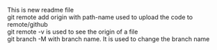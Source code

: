 This is new readme file
<br>
git remote add origin with path-name used to upload the code to remote/github
<br>
git remote -v is used to see the origin of a file
<br>
git branch -M with branch name. It is used to change the branch name

